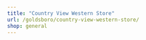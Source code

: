 ```yaml
---
title: "Country View Western Store"
url: /goldsboro/country-view-western-store/
shop: general
---
```

